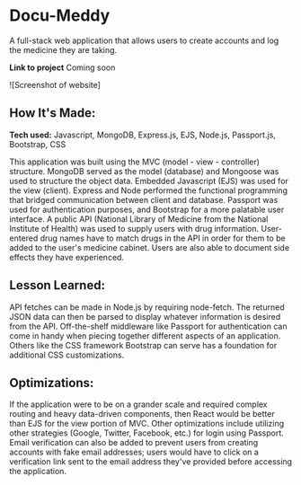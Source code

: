 # Docu-Meddy
A full-stack web application that allows users to create accounts and log the medicine they are taking. 

**Link to project** Coming soon

![Screenshot of website]

## How It's Made:

**Tech used:** Javascript, MongoDB, Express.js, EJS, Node.js, Passport.js, Bootstrap, CSS

This application was built using the MVC (model - view - controller) structure. MongoDB served as the model (database) and Mongoose was used to structure the object data. Embedded Javascript (EJS) was used for the view (client). Express and Node performed the functional programming that bridged communication between client and database. Passport was used for authentication purposes, and Bootstrap for a more palatable user interface. A public API (National Library of Medicine from the National Institute of Health) was used to supply users with drug information. User-entered drug names have to match drugs in the API in order for them to be added to the user's medicine cabinet. Users are also able to document side effects they have experienced.

## Lesson Learned:

API fetches can be made in Node.js by requiring node-fetch. The returned JSON data can then be parsed to display whatever information is desired from the API. Off-the-shelf middleware like Passport for authentication can come in handy when piecing together different aspects of an application. Others like the CSS framework Bootstrap can serve has a foundation for additional CSS customizations. 

## Optimizations:

If the application were to be on a grander scale and required complex routing and heavy data-driven components, then React would be better than EJS for the view portion of MVC. Other optimizations include utilizing other strategies (Google, Twitter, Facebook, etc.) for login using Passport. Email verification can also be added to prevent users from creating accounts with fake email addresses; users would have to click on a verification link sent to the email address they've provided before accessing the application. 